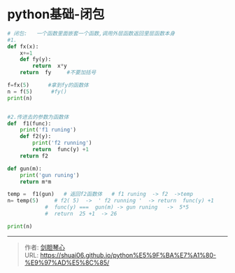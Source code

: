# python基础-闭包






```python
# 闭包:   一个函数里面嵌套一个函数,调用外层函数返回里层函数本身
#1.
def fx(x):
    x+=1
    def fy(y):
        return  x*y
    return  fy     #不要加括号

f=fx(5)      #拿到fy的函数体
n = f(5)      #fy()
print(n)


#2.传进去的参数为函数体
def  f1(func):
    print('f1 runing')
    def f2(y):
        print('f2 running')
        return  func(y) +1
    return f2

def gun(m):
    print('gun runing')
    return m*m

temp =  f1(gun)   # 返回f2函数体   # f1 runing  -> f2  ->temp
n= temp(5)     # f2( 5)  ->  ' f2 running '  -> return  func(y) +1
            #  func(y) ===  gun(m) -> gun runing   ->  5*5
            #  return  25 +1  -> 26

print(n)

```



---

> 作者: [剑胆琴心](http://shuai06.github.io)  
> URL: https://shuai06.github.io/python%E5%9F%BA%E7%A1%80-%E9%97%AD%E5%8C%85/  

